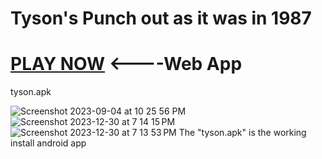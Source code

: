 # Tyson's Punch out as it was in 1987 
# <a href="https://tyson.jessejesse.com">PLAY NOW</a> <----Web App

tyson.apk

![Screenshot 2023-09-04 at 10 25 56 PM](https://github.com/sudo-self/Tyson/assets/119916323/a9422ad7-e3df-46be-94e2-c9a29ceb5fe7)
![Screenshot 2023-12-30 at 7 14 15 PM](https://github.com/sudo-self/Tyson/assets/119916323/9de50b24-362f-4e51-b23f-ce2d1afa6bdc)
![Screenshot 2023-12-30 at 7 13 53 PM](https://github.com/sudo-self/Tyson/assets/119916323/74c96a82-4035-418f-9273-ee9289c64789)
The "tyson.apk" is the working install android app
